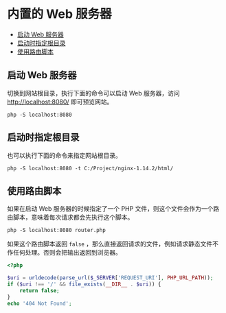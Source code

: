# 内置的 Web 服务器

* [启动 Web 服务器](#启动-web-服务器)
* [启动时指定根目录](#启动时指定根目录)
* [使用路由脚本](#使用路由脚本)

## 启动 Web 服务器

切换到网站根目录，执行下面的命令可以启动 Web 服务器，访问 [http://localhost:8080/](http://localhost:8080/) 即可预览网站。

```shell
php -S localhost:8080
```

## 启动时指定根目录

也可以执行下面的命令来指定网站根目录。

```shell
php -S localhost:8080 -t C:/Project/nginx-1.14.2/html/
```

## 使用路由脚本

如果在启动 Web 服务器的时候指定了一个 PHP 文件，则这个文件会作为一个路由脚本，意味着每次请求都会先执行这个脚本。

```shell
php -S localhost:8080 router.php
```

如果这个路由脚本返回 `false` ，那么直接返回请求的文件，例如请求静态文件不作任何处理。否则会把输出返回到浏览器。

```php
<?php

$uri = urldecode(parse_url($_SERVER['REQUEST_URI'], PHP_URL_PATH));
if ($uri !== '/' && file_exists(__DIR__ . $uri)) {
    return false;
}
echo '404 Not Found';

```

